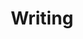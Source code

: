 ---
title: Writing
description: My own Writing
# image:

# Badge style
style:
    background: "#2a9d8f"
    color: "#fff"
---